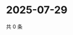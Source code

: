 # 2025-07-29

共 0 条

<!-- BEGIN ZHIHUQUESTIONS -->
<!-- 最后更新时间 Tue Jul 29 2025 13:21:42 GMT+0800 (China Standard Time) -->

<!-- END ZHIHUQUESTIONS -->

